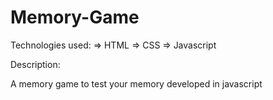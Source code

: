 # Memory-Game
Technologies used:
=> HTML
=> CSS
=> Javascript

Description:

A memory game to test your memory developed in javascript

